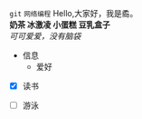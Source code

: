 `git` `网络编程` 
Hello,大家好，我是矞。
<br>
**奶茶  冰激凌  小蛋糕   豆乳盒子**
<br>
*可可爱爱，没有脑袋*
<br>
* 信息
    * 爱好
- [x] 读书
- [ ] 游泳
    
